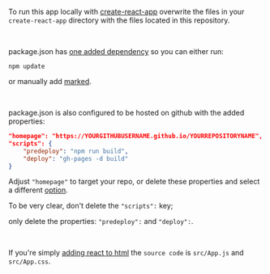 To run this app locally with [create-react-app](https://github.com/facebook/create-react-app) overwrite the files in your `create-react-app` directory with the files located in this repository.

<br />

package.json has [one added dependency](https://www.npmjs.com/package/marked) so you can either run:

```console
npm update
```

or manually add [marked](https://www.npmjs.com/package/marked).

<br />

package.json is also configured to be hosted on github with the added properties:
```json
"homepage": "https://YOURGITHUBUSERNAME.github.io/YOURREPOSITORYNAME",
"scripts": {
    "predeploy": "npm run build",
    "deploy": "gh-pages -d build"
}
```

Adjust `"homepage"` to target your repo, or delete these properties and select a different [option](https://github.com/facebook/create-react-app/blob/master/packages/react-scripts/template/README.md#deployment).

To be very clear, don't delete the `"scripts":` key;

only delete the properties: `"predeploy":` and `"deploy":`.

<br />

If you're simply [adding react to html](https://reactjs.org/docs/add-react-to-a-website.html) the `source code` is `src/App.js` and `src/App.css`.
